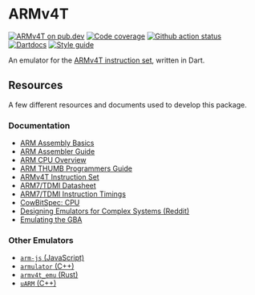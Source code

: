 # ARMv4T

[![ARMv4T on pub.dev][pub_img]][pub_url]
[![Code coverage][cov_img]][cov_url]
[![Github action status][gha_img]][gha_url]
[![Dartdocs][doc_img]][doc_url]
[![Style guide][sty_img]][sty_url]

[pub_url]: https://pub.dartlang.org/packages/armv4t
[pub_img]: https://img.shields.io/pub/v/armv4t.svg
[gha_url]: https://github.com/matanlurey/armv4t.dart/actions
[gha_img]: https://github.com/matanlurey/armv4t.dart/workflows/Dart/badge.svg
[cov_url]: https://codecov.io/gh/matanlurey/armv4t.dart
[cov_img]: https://codecov.io/gh/matanlurey/armv4t.dart/branch/master/graph/badge.svg
[doc_url]: https://www.dartdocs.org/documentation/armv4t/latest
[doc_img]: https://img.shields.io/badge/Documentation-armv4t-blue.svg
[sty_url]: https://pub.dev/packages/pedantic
[sty_img]: https://img.shields.io/badge/style-pedantic-40c4ff.svg

An emulator for the [ARMv4T instruction set][], written in Dart.

[armv4t instruction set]: https://developer.arm.com/docs/dvi0025/latest/arm922t-with-ahb-system-on-chip-platform-os-processor/the-armv4t-architecture/the-armv4t-instruction-sets

## Resources

A few different resources and documents used to develop this package.

### Documentation

- [ARM Assembly Basics](https://azeria-labs.com/writing-arm-assembly-part-1/)
- [ARM Assembler Guide](doc/arm-assembler-guide.pdf)
- [ARM CPU Overview](https://problemkaputt.de/gbatek.htm#armcpuoverview)
- [ARM THUMB Programmers Guide](doc/arm-thumb-programmers-model.pdf)
- [ARMv4T Instruction Set][]
- [ARM7/TDMI Datasheet](doc/arm7tdmi-data-sheet.pdf)
- [ARM7/TDMI Instruction Timings](doc/arm7tdmi-timings.pdf)
- [CowBitSpec: CPU](https://www.cs.rit.edu/~tjh8300/CowBite/CowBiteSpec.htm#CPU)
- [Designing Emulators for Complex Systems (Reddit)](https://www.reddit.com/r/EmuDev/comments/con6kg/when_designing_emulators_for_more_complex_systems/)
- [Emulating the GBA](https://web.archive.org/web/20150428041044/http://6bit.net/shonumi/2015/04/19/emulating-the-gba/)

### Other Emulators

- [`arm-js` (JavaScript)](https://github.com/ozaki-r/arm-js)
- [`armulator` (C++)](https://github.com/nfsu/armulator)
- [`armv4t_emu` (Rust)](https://github.com/daniel5151/armv4t_emu)
- [`uARM` (C++)](https://github.com/mellotanica/uARM)
